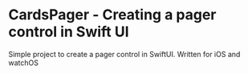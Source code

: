 # CardsPager - Creating a pager control in Swift UI

Simple project to create a pager control in SwiftUI. Written for iOS and watchOS
